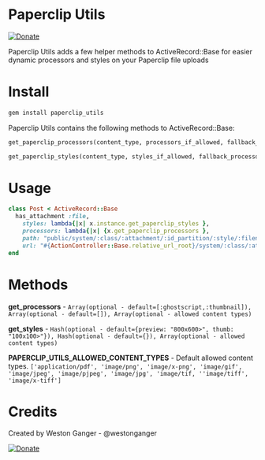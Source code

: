# Paperclip Utils
<a href="https://www.paypal.com/cgi-bin/webscr?cmd=_donations&business=VKY8YAWAS5XRQ&lc=CA&item_name=Weston%20Ganger&item_number=paperclip_utils&currency_code=USD&bn=PP%2dDonationsBF%3abtn_donate_SM%2egif%3aNonHostedGuest" target="_blank" title="Donate"><img src="https://www.paypalobjects.com/en_US/i/btn/btn_donate_SM.gif" alt="Donate"/></a>

Paperclip Utils adds a few helper methods to ActiveRecord::Base for easier dynamic processors and styles on your Paperclip file uploads


# Install
```ruby
gem install paperclip_utils


```
Paperclip Utils contains the following methods to ActiveRecord::Base:
```ruby
get_paperclip_processors(content_type, processors_if_allowed, fallback_processors, allowed_content_types)

get_paperclip_styles(content_type, styles_if_allowed, fallback_processors, allowed_content_types)
```


# Usage
```ruby
class Post < ActiveRecord::Base
  has_attachment :file, 
    styles: lambda{|x| x.instance.get_paperclip_styles }, 
    processors: lambda{|x| {x.get_paperclip_processors },
    path: "public/system/:class/:attachment/:id_partition/:style/:filename",
    url: "#{ActionController::Base.relative_url_root}/system/:class/:attachment/:id_partition/:style/:filename"
end
```



# Methods

**get_processors** - `Array(optional - default=[:ghostscript,:thumbnail]), Array(optional - default=[]), Array(optional - allowed content types)`

**get_styles** - `Hash(optional - default={preview: "800x600>", thumb: "100x100>"}), Hash(optional - default={}), Array(optional - allowed content types)`

**PAPERCLIP_UTILS_ALLOWED_CONTENT_TYPES** - Default allowed content types. `['application/pdf', 'image/png', 'image/x-png', 'image/gif', 'image/jpeg', 'image/pjpeg', 'image/jpg', 'image/tif, ''image/tiff', 'image/x-tiff']`



# Credits
Created by Weston Ganger - @westonganger

<a href="https://www.paypal.com/cgi-bin/webscr?cmd=_donations&business=VKY8YAWAS5XRQ&lc=CA&item_name=Weston%20Ganger&item_number=paperclip_utils&currency_code=USD&bn=PP%2dDonationsBF%3abtn_donate_SM%2egif%3aNonHostedGuest" target="_blank" title="Donate"><img src="https://www.paypalobjects.com/en_US/i/btn/btn_donate_SM.gif" alt="Donate"/></a>
